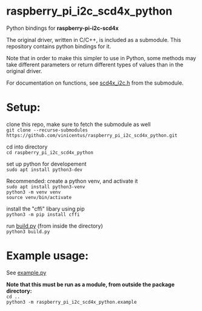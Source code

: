 # raspberry_pi_i2c_scd4x_python
Python bindings for **raspberry-pi-i2c-scd4x**

The original driver, written in C/C++, is included as a submodule. This repository contains python bindings for it.

Note that in order to make this simpler to use in Python, some methods may take different parameters or return different types of values than in the original driver.

For documentation on functions, see [scd4x_i2c.h](./raspberry-pi-i2c-scd4x/scd4x_i2c.h) from the submodule.

# Setup:
clone this repo, make sure to fetch the submodule as well  
`git clone --recurse-submodules https://github.com/vinicentus/raspberry_pi_i2c_scd4x_python.git`

cd into directory  
`cd raspberry_pi_i2c_scd4x_python`

set up python for developement  
`sudo apt install python3-dev`

Recommended: create a python venv, and activate it  
`sudo apt install python3-venv`  
`python3 -m venv venv`  
`source venv/bin/activate`

install the "cffi" libary using pip  
`python3 -m pip install cffi`

run [build.py](./build.py) (from inside the directory)  
`python3 build.py`

# Example usage:
See [example.py](./example.py)

**Note that this must be run as a module, from outside the package directory:**  
`cd ..`  
`python3 -m raspberry_pi_i2c_scd4x_python.example`
